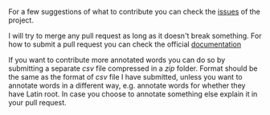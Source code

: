 For a few suggestions of what to contribute you can check the 
[issues](https://github.com/kpsychas/word_etymologist/issues) of the project.

I will try to merge any pull request as long as it doesn't break something.
For how to submit a pull request you can check the official 
[documentation](https://help.github.com/en/desktop/contributing-to-projects/creating-an-issue-or-pull-request)

If you want to contribute more annotated words you can do so by submitting a separate _csv_ file compressed in a _zip_
folder. Format should be the same as the format of _csv_ file I have submitted, unless you want to annotate words in a different way,
e.g. annotate words for whether they have Latin root.
In case you choose to annotate something else explain it in your pull request.

